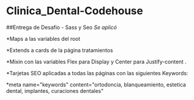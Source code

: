 # Clinica_Dental-Codehouse

##Entrega de Desafio - Sass y Seo
_Se aplicó_

*Maps a las variables del root

*Extends a cards de la página tratamientos

*Mixin con las variables Flex para Display y Center para Justify-content .

*Tarjetas SEO aplicadas a todas las páginas con las siguientes Keywords: 

*meta name="keywords" content="ortodoncia, blanqueamiento, estetica dental, implantes, curaciones dentales"
<meta name="description" content="En Clínica Dental nos esmeramos por obtener el óptimo resultado con un diagnóstico exhaustivo, procedimientos acertados y dedicación. De esa manera logramos alta estética y garantía en todos los procedimientos.">




